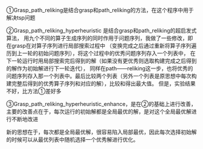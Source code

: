 ①Grasp_path_reliking是结合grasp和path_reliking的方法，在这个程序中用于解决tsp问题

②Grasp_path_reliking_hyperheuristic 是结合grasp和path_reliking的超启发式算法，
用九个不同的算子生成序列的同时作用于问题序列，我做了一些修改，即在grasp在对算子序列进行局部搜索过程中
（变换完成之后通过重新将算子序列遍历到上一轮的初始问题序列），将这个过程中的优秀问题序列存入一个列表中，
在下一轮运行时用局部搜索完后得到的解（如果没有更优秀则选取构建完成之后得到的解作为初始解进行下一轮迭代），
同样在path——reliking这一步，也将优秀的问题序列存入那一个列表中。最后比较两个列表（另外一个列表是原思想中每次构建完整后得到的优秀算子序列和对应的解），比较和得出最大值。
但是，实验结果不好，比方法①差好多

③Grasp_path_reliking_hyperheuristic_enhance，是在②的基础上进行改善，主要的改善点在于，每次运行的初始解都是全局最优的解，是对这个全局最优解进行不断地改进

新的思想在于，每次都是全局最优解，很容易陷入局部最优，因此每次选择初始解的时候可以从最优列表中随机选择一个优秀解进行优化。
